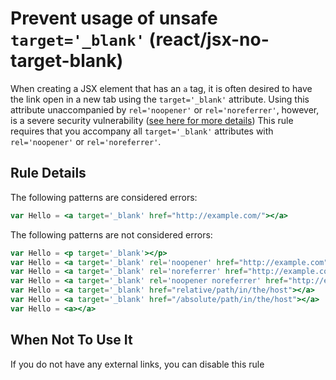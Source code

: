 # Prevent usage of unsafe `target='_blank'` (react/jsx-no-target-blank)

When creating a JSX element that has an `a` tag, it is often desired to have
the link open in a new tab using the `target='_blank'` attribute. Using this
attribute unaccompanied by `rel='noopener'` or `rel='noreferrer'`, however,
is a severe security vulnerability ([see here for more details](https://mathiasbynens.github.io/rel-noopener))
This rule requires that you accompany all `target='_blank'` attributes with
`rel='noopener'` or `rel='noreferrer'`.

## Rule Details

The following patterns are considered errors:

```jsx
var Hello = <a target='_blank' href="http://example.com/"></a>
```

The following patterns are not considered errors:

```jsx
var Hello = <p target='_blank'></p>
var Hello = <a target='_blank' rel='noopener' href="http://example.com"></a>
var Hello = <a target='_blank' rel='noreferrer' href="http://example.com"></a>
var Hello = <a target='_blank' rel='noopener noreferrer' href="http://example.com"></a>
var Hello = <a target='_blank' href="relative/path/in/the/host"></a>
var Hello = <a target='_blank' href="/absolute/path/in/the/host"></a>
var Hello = <a></a>
```

## When Not To Use It

If you do not have any external links, you can disable this rule
